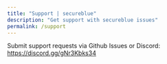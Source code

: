 ```yaml
---
title: "Support | secureblue"
description: "Get support with secureblue issues"
permalink: /support
---
```


Submit support requests via Github Issues or Discord: https://discord.gg/gNr3Kbks34
